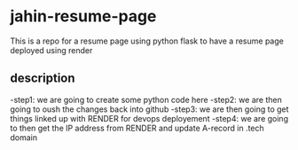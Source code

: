 # jahin-resume-page
This is a repo for a resume page using python flask to have a resume page deployed using render

## description 
-step1: we are going to create some python code here
-step2: we are then going to oush the changes back into github
-step3: we are then going to get things linked up with RENDER for devops deployement 
-step4: we are going to then get the IP address from RENDER and update A-record in .tech domain

